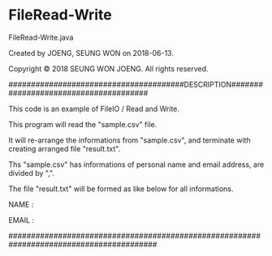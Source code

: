 # FileRead-Write

  FileRead-Write.java


  Created by JOENG, SEUNG WON on 2018-06-13.
  
  Copyright © 2018 SEUNG WON JOENG. All rights reserved.



#######################################DESCRIPTION######################################

This code is an example of FileIO / Read and Write. 

This program will read the "sample.csv" file. 

It will re-arrange the informations from "sample.csv", and terminate with creating arranged file "result.txt".

Ths "sample.csv" has informations of personal name and email address, are divided by ",".

The file "result.txt" will be formed as like below for all informations.

NAME :

EMAIL :

#########################################################################################
